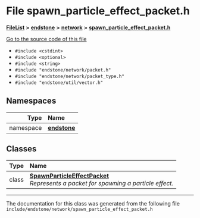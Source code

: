 

# File spawn\_particle\_effect\_packet.h



[**FileList**](files.md) **>** [**endstone**](dir_6cf277b678674f97c7a2b6b3b2447b33.md) **>** [**network**](dir_5fb49eba5df98b849987b1937230be97.md) **>** [**spawn\_particle\_effect\_packet.h**](spawn__particle__effect__packet_8h.md)

[Go to the source code of this file](spawn__particle__effect__packet_8h_source.md)



* `#include <cstdint>`
* `#include <optional>`
* `#include <string>`
* `#include "endstone/network/packet.h"`
* `#include "endstone/network/packet_type.h"`
* `#include "endstone/util/vector.h"`













## Namespaces

| Type | Name |
| ---: | :--- |
| namespace | [**endstone**](namespaceendstone.md) <br> |


## Classes

| Type | Name |
| ---: | :--- |
| class | [**SpawnParticleEffectPacket**](classendstone_1_1SpawnParticleEffectPacket.md) <br>_Represents a packet for spawning a particle effect._  |



















































------------------------------
The documentation for this class was generated from the following file `include/endstone/network/spawn_particle_effect_packet.h`

